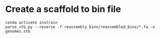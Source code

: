 # Create a scaffold to bin file
```
conda activate instrain
parse_stb.py --reverse -f reassembly_bins/reassembled_bins/*.fa -o genomes.stb
```

